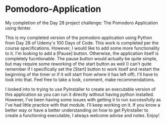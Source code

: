 # Pomodoro-Application
My completion of the Day 28 project challenge: The Pomodoro Application using tkinter.


This is my completed version of the pomodoro application using Python from Day 28 of Udemy's 100 Days of Code.
This work is completed per the course specifications. However, I would like to add some more functionality to it.
I'm looking to add a [Pause] button. Otherwise, the application itself is completely fucntionable. The pause button
would actually be quite simple, but may require some reworking of the start button as well (I can't quite remember if I specifically
set the [Start] button to work itself and restart the beginning of the timer or if it will start from where it has left off).
I'll have to look into that. Feel free to take a look, comment, make recommendations.

I looked into to trying to use PyInstaller to create an executable version of this application so you can run it directly without having python installed.
However, I've been having some issues with getting it to run successfully as I've had little practice with that module. I'll keep working on it. If you know a better way
or have a better understanding on how to get PyInstaller to create a functioning executable, I always welcome advise and notes. Enjoy!

